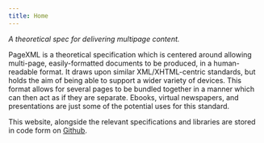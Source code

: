 ```yaml
---
title: Home
---
```


*A theoretical spec for delivering multipage content.*


PageXML is a theoretical specification which is centered around allowing multi-page, easily-formatted documents to be produced, in a human-readable format. It draws upon similar XML/XHTML-centric standards, but holds the aim of being able to support a wider variety of devices. This format allows for several pages to be bundled together in a manner which can then act as if they are separate. Ebooks, virtual newspapers, and presentations are just some of the potential uses for this standard.

This website, alongside  the relevant specifications and libraries are stored in code form on [Github](http://github.com/isaacrg/pagexml).
